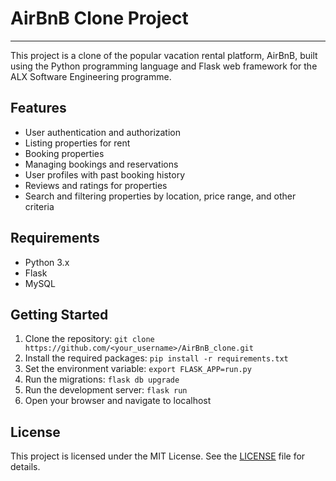 # AirBnB Clone Project
----------------------------
This project is a clone of the popular vacation rental platform, AirBnB, built using the Python programming language and Flask web framework for the ALX Software Engineering programme. 

## Features
- User authentication and authorization
- Listing properties for rent
- Booking properties
- Managing bookings and reservations
- User profiles with past booking history
- Reviews and ratings for properties
- Search and filtering properties by location, price range, and other criteria

## Requirements
- Python 3.x
- Flask
- MySQL

## Getting Started
1. Clone the repository: `git clone https://github.com/<your_username>/AirBnB_clone.git`
2. Install the required packages: `pip install -r requirements.txt`
3. Set the environment variable: `export FLASK_APP=run.py`
4. Run the migrations: `flask db upgrade`
5. Run the development server: `flask run`
6. Open your browser and navigate to localhost

## License
This project is licensed under the MIT License. See the [LICENSE](LICENSE) file for details.
